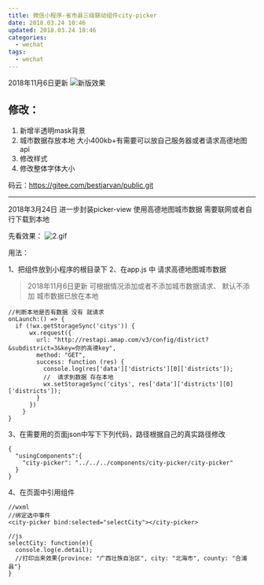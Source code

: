 ```yaml
---
title: 微信小程序-省市县三级联动组件city-picker
date: 2018.03.24 10:46
updated: 2018.03.24 10:46
categories: 
  - wechat
tags:
  - wechat
---
```


2018年11月6日更新
![新版效果](https://cdn.jsdelivr.net/gh/BestJarvan/pic-imgs/imgs/202201171421576.gif)

## 修改：
  1. 新增半透明mask背景
  2. 城市数据存放本地 大小400kb+有需要可以放自己服务器或者请求高德地图api
  3. 修改样式
  4. 修改整体字体大小
<!-- more -->
码云：https://gitee.com/bestjarvan/public.git

***
2018年3月24日
进一步封装picker-view  使用高德地图城市数据 需要联网或者自行下载到本地

先看效果：
![2.gif](https://cdn.jsdelivr.net/gh/BestJarvan/pic-imgs/imgs/202201171444152.gif)



用法：

1、把组件放到小程序的根目录下
2、在app.js 中 请求高德地图城市数据
>2018年11月6日更新  可根据情况添加或者不添加城市数据请求、 默认不添加 城市数据已放在本地
```
//判断本地是否有数据 没有 就请求
onLaunch:() => {
  if (!wx.getStorageSync('citys')) {
      wx.request({
        url: "http://restapi.amap.com/v3/config/district?&subdistrict=3&key=你的高德key",
        method: "GET",
        success: function (res) {
          console.log(res['data']['districts'][0]['districts']);
          //  请求到数据 存在本地
          wx.setStorageSync('citys', res['data']['districts'][0]['districts']);
        }
      })
    }
}
```
3、在需要用的页面json中写下下列代码，路径根据自己的真实路径修改
```
{
  "usingComponents":{
    "city-picker": "../../../components/city-picker/city-picker"
  }
}
```
4、在页面中引用组件
```
//wxml
//绑定选中事件
<city-picker bind:selected="selectCity"></city-picker>

//js
selectCity: function(e){
  console.log(e.detail);
  //打印出来效果{province: "广西壮族自治区", city: "北海市", county: "合浦县"}
}
```